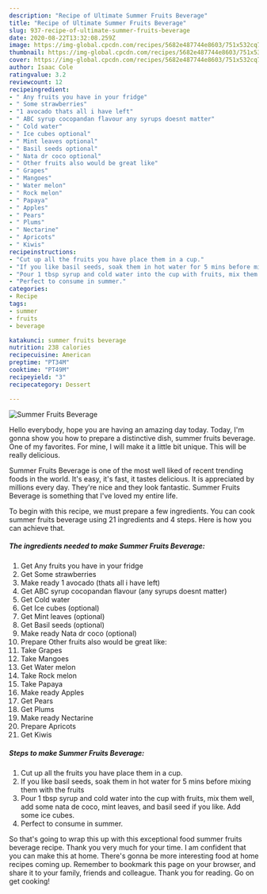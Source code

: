 ```yaml
---
description: "Recipe of Ultimate Summer Fruits Beverage"
title: "Recipe of Ultimate Summer Fruits Beverage"
slug: 937-recipe-of-ultimate-summer-fruits-beverage
date: 2020-08-22T13:32:08.259Z
image: https://img-global.cpcdn.com/recipes/5682e487744e8603/751x532cq70/summer-fruits-beverage-recipe-main-photo.jpg
thumbnail: https://img-global.cpcdn.com/recipes/5682e487744e8603/751x532cq70/summer-fruits-beverage-recipe-main-photo.jpg
cover: https://img-global.cpcdn.com/recipes/5682e487744e8603/751x532cq70/summer-fruits-beverage-recipe-main-photo.jpg
author: Isaac Cole
ratingvalue: 3.2
reviewcount: 12
recipeingredient:
- " Any fruits you have in your fridge"
- " Some strawberries"
- "1 avocado thats all i have left"
- " ABC syrup cocopandan flavour any syrups doesnt matter"
- " Cold water"
- " Ice cubes optional"
- " Mint leaves optional"
- " Basil seeds optional"
- " Nata dr coco optional"
- " Other fruits also would be great like"
- " Grapes"
- " Mangoes"
- " Water melon"
- " Rock melon"
- " Papaya"
- " Apples"
- " Pears"
- " Plums"
- " Nectarine"
- " Apricots"
- " Kiwis"
recipeinstructions:
- "Cut up all the fruits you have place them in a cup."
- "If you like basil seeds, soak them in hot water for 5 mins before mixing them with the fruits"
- "Pour 1 tbsp syrup and cold water into the cup with fruits, mix them well, add some nata de coco, mint leaves, and basil seed if you like. Add some ice cubes."
- "Perfect to consume in summer."
categories:
- Recipe
tags:
- summer
- fruits
- beverage

katakunci: summer fruits beverage 
nutrition: 238 calories
recipecuisine: American
preptime: "PT34M"
cooktime: "PT49M"
recipeyield: "3"
recipecategory: Dessert

---
```



![Summer Fruits Beverage](https://img-global.cpcdn.com/recipes/5682e487744e8603/751x532cq70/summer-fruits-beverage-recipe-main-photo.jpg)

Hello everybody, hope you are having an amazing day today. Today, I'm gonna show you how to prepare a distinctive dish, summer fruits beverage. One of my favorites. For mine, I will make it a little bit unique. This will be really delicious.



Summer Fruits Beverage is one of the most well liked of recent trending foods in the world. It's easy, it's fast, it tastes delicious. It is appreciated by millions every day. They're nice and they look fantastic. Summer Fruits Beverage is something that I've loved my entire life.


To begin with this recipe, we must prepare a few ingredients. You can cook summer fruits beverage using 21 ingredients and 4 steps. Here is how you can achieve that.

<!--inarticleads1-->

##### The ingredients needed to make Summer Fruits Beverage:

1. Get  Any fruits you have in your fridge
1. Get  Some strawberries
1. Make ready 1 avocado (thats all i have left)
1. Get  ABC syrup cocopandan flavour (any syrups doesnt matter)
1. Get  Cold water
1. Get  Ice cubes (optional)
1. Get  Mint leaves (optional)
1. Get  Basil seeds (optional)
1. Make ready  Nata dr coco (optional)
1. Prepare  Other fruits also would be great like:
1. Take  Grapes
1. Take  Mangoes
1. Get  Water melon
1. Take  Rock melon
1. Take  Papaya
1. Make ready  Apples
1. Get  Pears
1. Get  Plums
1. Make ready  Nectarine
1. Prepare  Apricots
1. Get  Kiwis




<!--inarticleads2-->

##### Steps to make Summer Fruits Beverage:

1. Cut up all the fruits you have place them in a cup.
1. If you like basil seeds, soak them in hot water for 5 mins before mixing them with the fruits
1. Pour 1 tbsp syrup and cold water into the cup with fruits, mix them well, add some nata de coco, mint leaves, and basil seed if you like. Add some ice cubes.
1. Perfect to consume in summer.




So that's going to wrap this up with this exceptional food summer fruits beverage recipe. Thank you very much for your time. I am confident that you can make this at home. There's gonna be more interesting food at home recipes coming up. Remember to bookmark this page on your browser, and share it to your family, friends and colleague. Thank you for reading. Go on get cooking!
